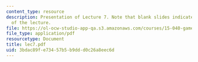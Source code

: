 ```yaml
---
content_type: resource
description: Presentation of Lecture 7. Note that blank slides indicate separate sections
  of the lecture.
file: https://ol-ocw-studio-app-qa.s3.amazonaws.com/courses/15-040-game-theory-for-managers-spring-2004/3bdac89fe73457b5b9ddd0c26a8eec6d_lec7.pdf
file_type: application/pdf
resourcetype: Document
title: lec7.pdf
uid: 3bdac89f-e734-57b5-b9dd-d0c26a8eec6d
---
```

